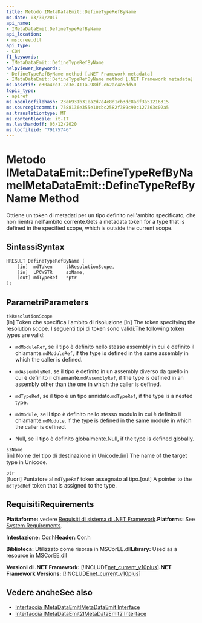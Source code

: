 ```yaml
---
title: Metodo IMetaDataEmit::DefineTypeRefByName
ms.date: 03/30/2017
api_name:
- IMetaDataEmit.DefineTypeRefByName
api_location:
- mscoree.dll
api_type:
- COM
f1_keywords:
- IMetaDataEmit::DefineTypeRefByName
helpviewer_keywords:
- DefineTypeRefByName method [.NET Framework metadata]
- IMetaDataEmit::DefineTypeRefByName method [.NET Framework metadata]
ms.assetid: c30a4ce3-2d3e-411a-98df-e62ac4a5dd50
topic_type:
- apiref
ms.openlocfilehash: 23a6931b31ea2d7e4e8d1cb3dc8adf3a51216315
ms.sourcegitcommit: 7588136e355e10cbc2582f389c90c127363c02a5
ms.translationtype: MT
ms.contentlocale: it-IT
ms.lasthandoff: 03/12/2020
ms.locfileid: "79175746"
---
```

# <a name="imetadataemitdefinetyperefbyname-method"></a><span data-ttu-id="96f48-102">Metodo IMetaDataEmit::DefineTypeRefByName</span><span class="sxs-lookup"><span data-stu-id="96f48-102">IMetaDataEmit::DefineTypeRefByName Method</span></span>
<span data-ttu-id="96f48-103">Ottiene un token di metadati per un tipo definito nell'ambito specificato, che non rientra nell'ambito corrente.</span><span class="sxs-lookup"><span data-stu-id="96f48-103">Gets a metadata token for a type that is defined in the specified scope, which is outside the current scope.</span></span>  
  
## <a name="syntax"></a><span data-ttu-id="96f48-104">Sintassi</span><span class="sxs-lookup"><span data-stu-id="96f48-104">Syntax</span></span>  
  
```cpp  
HRESULT DefineTypeRefByName (
    [in]  mdToken     tkResolutionScope,
    [in]  LPCWSTR     szName,
    [out] mdTypeRef   *ptr
);  
```  
  
## <a name="parameters"></a><span data-ttu-id="96f48-105">Parametri</span><span class="sxs-lookup"><span data-stu-id="96f48-105">Parameters</span></span>  
 `tkResolutionScope`  
 <span data-ttu-id="96f48-106">[in] Token che specifica l'ambito di risoluzione.</span><span class="sxs-lookup"><span data-stu-id="96f48-106">[in] The token specifying the resolution scope.</span></span> <span data-ttu-id="96f48-107">I seguenti tipi di token sono validi:</span><span class="sxs-lookup"><span data-stu-id="96f48-107">The following token types are valid:</span></span>  
  
- <span data-ttu-id="96f48-108">`mdModuleRef`, se il tipo è definito nello stesso assembly in cui è definito il chiamante.</span><span class="sxs-lookup"><span data-stu-id="96f48-108">`mdModuleRef`, if the type is defined in the same assembly in which the caller is defined.</span></span>  
  
- <span data-ttu-id="96f48-109">`mdAssemblyRef`, se il tipo è definito in un assembly diverso da quello in cui è definito il chiamante.</span><span class="sxs-lookup"><span data-stu-id="96f48-109">`mdAssemblyRef`, if the type is defined in an assembly other than the one in which the caller is defined.</span></span>  
  
- <span data-ttu-id="96f48-110">`mdTypeRef`, se il tipo è un tipo annidato.</span><span class="sxs-lookup"><span data-stu-id="96f48-110">`mdTypeRef`, if the type is a nested type.</span></span>  
  
- <span data-ttu-id="96f48-111">`mdModule`, se il tipo è definito nello stesso modulo in cui è definito il chiamante.</span><span class="sxs-lookup"><span data-stu-id="96f48-111">`mdModule`, if the type is defined in the same module in which the caller is defined.</span></span>  
  
- <span data-ttu-id="96f48-112">Null, se il tipo è definito globalmente.</span><span class="sxs-lookup"><span data-stu-id="96f48-112">Null, if the type is defined globally.</span></span>  
  
 `szName`  
 <span data-ttu-id="96f48-113">[in] Nome del tipo di destinazione in Unicode.</span><span class="sxs-lookup"><span data-stu-id="96f48-113">[in] The name of the target type in Unicode.</span></span>  
  
 `ptr`  
 <span data-ttu-id="96f48-114">[fuori] Puntatore al `mdTypeRef` token assegnato al tipo.</span><span class="sxs-lookup"><span data-stu-id="96f48-114">[out] A pointer to the `mdTypeRef` token that is assigned to the type.</span></span>  
  
## <a name="requirements"></a><span data-ttu-id="96f48-115">Requisiti</span><span class="sxs-lookup"><span data-stu-id="96f48-115">Requirements</span></span>  
 <span data-ttu-id="96f48-116">**Piattaforme:** vedere [Requisiti di sistema di .NET Framework](../../../../docs/framework/get-started/system-requirements.md).</span><span class="sxs-lookup"><span data-stu-id="96f48-116">**Platforms:** See [System Requirements](../../../../docs/framework/get-started/system-requirements.md).</span></span>  
  
 <span data-ttu-id="96f48-117">**Intestazione:** Cor.h</span><span class="sxs-lookup"><span data-stu-id="96f48-117">**Header:** Cor.h</span></span>  
  
 <span data-ttu-id="96f48-118">**Biblioteca:** Utilizzato come risorsa in MSCorEE.dll</span><span class="sxs-lookup"><span data-stu-id="96f48-118">**Library:** Used as a resource in MSCorEE.dll</span></span>  
  
 <span data-ttu-id="96f48-119">**Versioni di .NET Framework:** [!INCLUDE[net_current_v10plus](../../../../includes/net-current-v10plus-md.md)]</span><span class="sxs-lookup"><span data-stu-id="96f48-119">**.NET Framework Versions:** [!INCLUDE[net_current_v10plus](../../../../includes/net-current-v10plus-md.md)]</span></span>  
  
## <a name="see-also"></a><span data-ttu-id="96f48-120">Vedere anche</span><span class="sxs-lookup"><span data-stu-id="96f48-120">See also</span></span>

- [<span data-ttu-id="96f48-121">Interfaccia IMetaDataEmit</span><span class="sxs-lookup"><span data-stu-id="96f48-121">IMetaDataEmit Interface</span></span>](../../../../docs/framework/unmanaged-api/metadata/imetadataemit-interface.md)
- [<span data-ttu-id="96f48-122">Interfaccia IMetaDataEmit2</span><span class="sxs-lookup"><span data-stu-id="96f48-122">IMetaDataEmit2 Interface</span></span>](../../../../docs/framework/unmanaged-api/metadata/imetadataemit2-interface.md)

